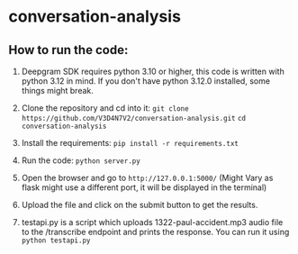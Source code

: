 # conversation-analysis

## How to run the code:
1. Deepgram SDK requires python 3.10 or higher, this code is written with python 3.12 in mind. If you don't have python 3.12.0 installed, some things might break.
2. Clone the repository and cd into it: 
    `git clone https://github.com/V3D4N7V2/conversation-analysis.git`
    `cd conversation-analysis`

3. Install the requirements: `pip install -r requirements.txt`

4. Run the code: `python server.py`
5. Open the browser and go to `http://127.0.0.1:5000/` (Might Vary as flask might use a different port, it will be displayed in the terminal)
6. Upload the file and click on the submit button to get the results.
7. testapi.py is a script which uploads 1322-paul-accident.mp3 audio file to the /transcribe endpoint and prints the response. You can run it using `python testapi.py`

